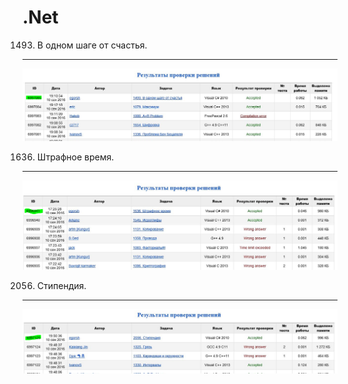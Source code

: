 # .Net

1493. В одном шаге от счастья.
-----------------------------------
![1493. В одном шаге от счастья](https://github.com/egorsh0/.Net/blob/master/OneStepToHappiness/OneStepToHappiness/OneStepToHappiness.png?raw=true)

1636. Штрафное время.
-----------------------------------
![1636. Штрафное время](https://github.com/egorsh0/.Net/blob/master/TimePenalty/TimePenalty/TimePenalty.png?raw=true)

2056. Стипендия.
-----------------------------------
![2056. Стипендия](https://github.com/egorsh0/.Net/blob/master/Grant/Grant/Grant.png?raw=true)

